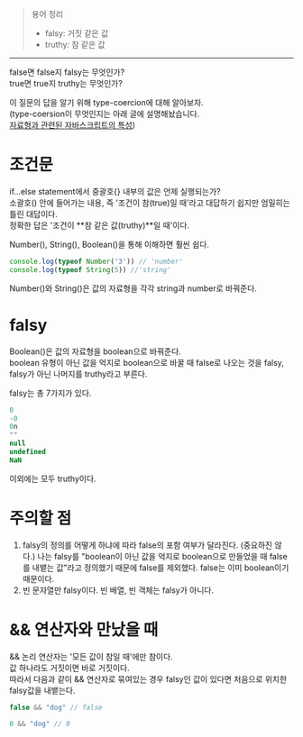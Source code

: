 > 용어 정리  
> 
> - falsy: 거짓 같은 값  
> - truthy: 참 같은 값
---
false면 false지 falsy는 무엇인가?  
true면 true지 truthy는 무엇인가?  

이 질문의 답을 알기 위해 type-coercion에 대해 알아보자.  
(type-coersion이 무엇인지는 아래 글에 설명해놨습니다.  
[자료형과 관련된 자바스크립트의 특성](https://github.com/chachagogogo/What-I-learned/blob/main/Javascript/%EC%9E%90%EB%A3%8C%ED%98%95%EA%B3%BC%20%EA%B4%80%EB%A0%A8%EB%90%9C%20%EC%9E%90%EB%B0%94%EC%8A%A4%ED%81%AC%EB%A6%BD%ED%8A%B8%EC%9D%98%20%ED%8A%B9%EC%84%B1.md))


# 조건문
if...else statement에서 중괄호{} 내부의 값은 언제 실행되는가?  
소괄호() 안에 들어가는 내용, 즉 '조건이 참(true)일 때'라고 대답하기 쉽지만 엄밀히는 틀린 대답이다.  
정확한 답은 '조건이 **참 같은 값(truthy)**일 때'이다. 

Number(), String(), Boolean()을 통해 이해하면 훨씬 쉽다.

```js
console.log(typeof Number('3')) // 'number'
console.log(typeof String(5)) //'string'
```
Number()와 String()은 값의 자료형을 각각 string과 number로 바꿔준다.


# falsy
Boolean()은 값의 자료형을 boolean으로 바꿔준다.  
boolean 유형이 아닌 값을 억지로 boolean으로 바꿀 때 false로 나오는 것을 falsy, falsy가 아닌 나머지를 truthy라고 부른다.

falsy는 총 7가지가 있다.
```js
0
-0
0n
""
null
undefined
NaN
```
이외에는 모두 truthy이다.  

# 주의할 점
1. falsy의 정의를 어떻게 하냐에 따라 false의 포함 여부가 달라진다. (중요하진 않다.) 나는 falsy를 "boolean이 아닌 값을 억지로 boolean으로 만들었을 때 false를 내뱉는 값"라고 정의했기 때문에 false를 제외했다. false는 이미 boolean이기 때문이다.
2. 빈 문자열만 falsy이다. 빈 배열, 빈 객체는 falsy가 아니다.  
   
# && 연산자와 만났을 때
&& 논리 연산자는 '모든 값이 참일 때'에만 참이다.  
값 하나라도 거짓이면 바로 거짓이다.  
따라서 다음과 같이 && 연산자로 묶여있는 경우 falsy인 값이 있다면 처음으로 위치한 falsy값을 내뱉는다.
```js
false && "dog" // false

0 && "dog" // 0
```